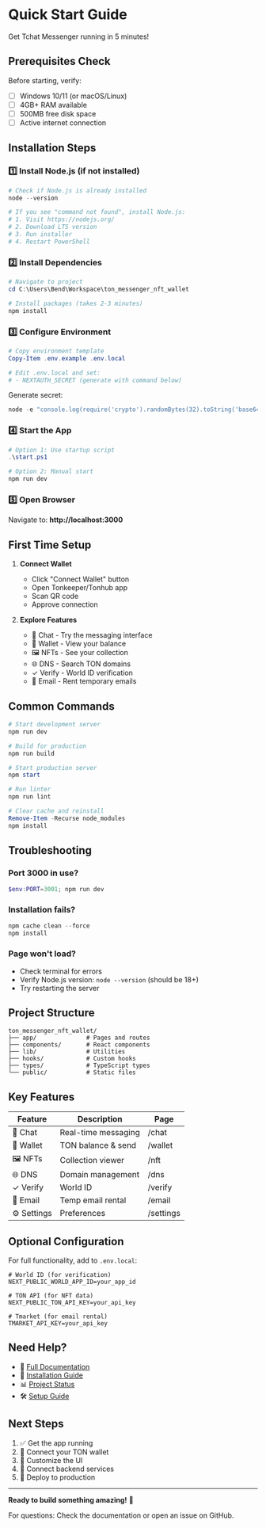 # Quick Start Guide

Get Tchat Messenger running in 5 minutes!

## Prerequisites Check

Before starting, verify:
- [ ] Windows 10/11 (or macOS/Linux)
- [ ] 4GB+ RAM available
- [ ] 500MB free disk space
- [ ] Active internet connection

## Installation Steps

### 1️⃣ Install Node.js (if not installed)

```powershell
# Check if Node.js is already installed
node --version

# If you see "command not found", install Node.js:
# 1. Visit https://nodejs.org/
# 2. Download LTS version
# 3. Run installer
# 4. Restart PowerShell
```

### 2️⃣ Install Dependencies

```powershell
# Navigate to project
cd C:\Users\Bend\Workspace\ton_messenger_nft_wallet

# Install packages (takes 2-3 minutes)
npm install
```

### 3️⃣ Configure Environment

```powershell
# Copy environment template
Copy-Item .env.example .env.local

# Edit .env.local and set:
# - NEXTAUTH_SECRET (generate with command below)
```

Generate secret:
```powershell
node -e "console.log(require('crypto').randomBytes(32).toString('base64'))"
```

### 4️⃣ Start the App

```powershell
# Option 1: Use startup script
.\start.ps1

# Option 2: Manual start
npm run dev
```

### 5️⃣ Open Browser

Navigate to: **http://localhost:3000**

## First Time Setup

1. **Connect Wallet**
   - Click "Connect Wallet" button
   - Open Tonkeeper/Tonhub app
   - Scan QR code
   - Approve connection

2. **Explore Features**
   - 💬 Chat - Try the messaging interface
   - 👛 Wallet - View your balance
   - 🖼️ NFTs - See your collection
   - 🌐 DNS - Search TON domains
   - ✓ Verify - World ID verification
   - 📧 Email - Rent temporary emails

## Common Commands

```powershell
# Start development server
npm run dev

# Build for production
npm run build

# Start production server
npm start

# Run linter
npm run lint

# Clear cache and reinstall
Remove-Item -Recurse node_modules
npm install
```

## Troubleshooting

### Port 3000 in use?
```powershell
$env:PORT=3001; npm run dev
```

### Installation fails?
```powershell
npm cache clean --force
npm install
```

### Page won't load?
- Check terminal for errors
- Verify Node.js version: `node --version` (should be 18+)
- Try restarting the server

## Project Structure

```
ton_messenger_nft_wallet/
├── app/              # Pages and routes
├── components/       # React components
├── lib/              # Utilities
├── hooks/            # Custom hooks
├── types/            # TypeScript types
└── public/           # Static files
```

## Key Features

| Feature | Description | Page |
|---------|-------------|------|
| 💬 Chat | Real-time messaging | /chat |
| 👛 Wallet | TON balance & send | /wallet |
| 🖼️ NFTs | Collection viewer | /nft |
| 🌐 DNS | Domain management | /dns |
| ✓ Verify | World ID | /verify |
| 📧 Email | Temp email rental | /email |
| ⚙️ Settings | Preferences | /settings |

## Optional Configuration

For full functionality, add to `.env.local`:

```env
# World ID (for verification)
NEXT_PUBLIC_WORLD_APP_ID=your_app_id

# TON API (for NFT data)
NEXT_PUBLIC_TON_API_KEY=your_api_key

# Tmarket (for email rental)
TMARKET_API_KEY=your_api_key
```

## Need Help?

- 📖 [Full Documentation](./README.md)
- 🔧 [Installation Guide](./INSTALL.md)
- 📊 [Project Status](./PROJECT_STATUS.md)
- 🛠️ [Setup Guide](./SETUP.md)

## Next Steps

1. ✅ Get the app running
2. 🔗 Connect your TON wallet
3. 🎨 Customize the UI
4. 🔌 Connect backend services
5. 🚀 Deploy to production

---

**Ready to build something amazing!** 🚀

For questions: Check the documentation or open an issue on GitHub.
